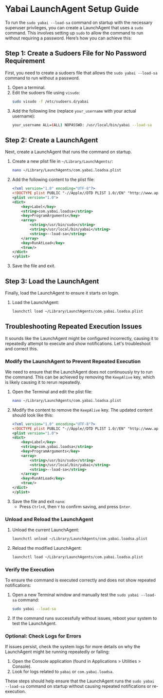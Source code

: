 
# Yabai LaunchAgent Setup Guide

To run the `sudo yabai --load-sa` command on startup with the necessary superuser privileges, you can create a LaunchAgent that uses a `sudo` command. This involves setting up `sudo` to allow the command to run without requiring a password. Here’s how you can achieve this:

## Step 1: Create a Sudoers File for No Password Requirement

First, you need to create a sudoers file that allows the `sudo yabai --load-sa` command to run without a password.

1. Open a terminal.
2. Edit the sudoers file using `visudo`:
   ```sh
   sudo visudo -f /etc/sudoers.d/yabai
   ```
3. Add the following line (replace `your_username` with your actual username):
   ```sh
   your_username ALL=(ALL) NOPASSWD: /usr/local/bin/yabai --load-sa
   ```

## Step 2: Create a LaunchAgent

Next, create a LaunchAgent that runs the command on startup.

1. Create a new plist file in `~/Library/LaunchAgents/`:
   ```sh
   nano ~/Library/LaunchAgents/com.yabai.loadsa.plist
   ```
2. Add the following content to the plist file:
   ```xml
   <?xml version="1.0" encoding="UTF-8"?>
   <!DOCTYPE plist PUBLIC "-//Apple//DTD PLIST 1.0//EN" "http://www.apple.com/DTDs/PropertyList-1.0.dtd">
   <plist version="1.0">
   <dict>
       <key>Label</key>
       <string>com.yabai.loadsa</string>
       <key>ProgramArguments</key>
       <array>
           <string>/usr/bin/sudo</string>
           <string>/usr/local/bin/yabai</string>
           <string>--load-sa</string>
       </array>
       <key>RunAtLoad</key>
       <true/>
   </dict>
   </plist>
   ```
3. Save the file and exit.

## Step 3: Load the LaunchAgent

Finally, load the LaunchAgent to ensure it starts on login.

1. Load the LaunchAgent:
   ```sh
   launchctl load ~/Library/LaunchAgents/com.yabai.loadsa.plist
   ```

## Troubleshooting Repeated Execution Issues

It sounds like the LaunchAgent might be configured incorrectly, causing it to repeatedly attempt to execute and show notifications. Let's troubleshoot and correct this.

### Modify the LaunchAgent to Prevent Repeated Execution

We need to ensure that the LaunchAgent does not continuously try to run the command. This can be achieved by removing the `KeepAlive` key, which is likely causing it to rerun repeatedly.

1. Open the Terminal and edit the plist file:
   ```sh
   nano ~/Library/LaunchAgents/com.yabai.loadsa.plist
   ```
2. Modify the content to remove the `KeepAlive` key. The updated content should look like this:
   ```xml
   <?xml version="1.0" encoding="UTF-8"?>
   <!DOCTYPE plist PUBLIC "-//Apple//DTD PLIST 1.0//EN" "http://www.apple.com/DTDs/PropertyList-1.0.dtd">
   <plist version="1.0">
   <dict>
       <key>Label</key>
       <string>com.yabai.loadsa</string>
       <key>ProgramArguments</key>
       <array>
           <string>/usr/bin/sudo</string>
           <string>/usr/local/bin/yabai</string>
           <string>--load-sa</string>
       </array>
       <key>RunAtLoad</key>
       <true/>
   </dict>
   </plist>
   ```
3. Save the file and exit `nano`:
   - Press `Ctrl+X`, then `Y` to confirm saving, and press `Enter`.

### Unload and Reload the LaunchAgent

1. Unload the current LaunchAgent:
   ```sh
   launchctl unload ~/Library/LaunchAgents/com.yabai.loadsa.plist
   ```
2. Reload the modified LaunchAgent:
   ```sh
   launchctl load ~/Library/LaunchAgents/com.yabai.loadsa.plist
   ```

### Verify the Execution

To ensure the command is executed correctly and does not show repeated notifications:

1. Open a new Terminal window and manually test the `sudo yabai --load-sa` command:
   ```sh
   sudo yabai --load-sa
   ```
2. If the command runs successfully without issues, reboot your system to test the LaunchAgent.

### Optional: Check Logs for Errors

If issues persist, check the system logs for more details on why the LaunchAgent might be running repeatedly or failing:

1. Open the Console application (found in Applications > Utilities > Console).
2. Look for logs related to `yabai` or `com.yabai.loadsa`.

These steps should help ensure that the LaunchAgent runs the `sudo yabai --load-sa` command on startup without causing repeated notifications or re-execution.
